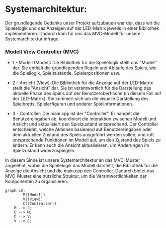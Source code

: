 # Systemarchitektur:
Der grundlegende Gedanke unser Projekt aufzubauen war der, dass wir die Spielelogik und das Anzeigen auf der LED-Matrix jeweils in einer Bibliothek implementieren. Dadurch kam für uns das MVC-Modell für unsere Systemarchitektur infrage. 


### Modell View Controller (MVC)
- 1 - Modell (Model):
Die Bibliothek für die Spielelogik stellt das "Modell" dar. Sie enthält die grundlegenden Regeln und Abläufe des Spiels, wie die Spiellogik, Spielzustände, Spielerpositionen usw.

- 2 - Ansicht (View):
Die Bibliothek für die Anzeige auf der LED-Matrix stellt die "Ansicht" dar. Sie ist verantwortlich für die Darstellung des aktuelle Phase des Spiels auf der Benutzeroberfläche (in diesem Fall auf der LED-Matrix). Sie kümmert sich um die visuelle Darstellung des Spielbretts, Spielerfiguren und anderer Spielinformationen.

- 3 - Controller:
Die main.cpp ist der "Controller". Er handelt die Benutzereingaben ab, koordiniert die Interaktion zwischen Modell und Ansicht und aktualisiert den Spielzustand entsprechend. Der Controller entscheidet, welche Aktionen basierend auf Benutzereingaben oder dem aktuellen Zustand des Spiels ausgeführt werden sollen, und ruft entsprechende Funktionen im Modell auf, um den Zustand des Spiels zu ändern. Er kann auch die Ansicht aktualisieren, um Änderungen im Spielzustand widerzuspiegeln.

In diesem Sinne ist unsere Systemarchitektur an das MVC-Muster angelehnt, wobei die Spielelogik das Modell darstellt, die Bibliothek für die Anzeige die Ansicht und die main.cpp den Controller. Dadurch bietet das MVC-Muster eine nützliche Struktur, um die Verantwortlichkeiten der Komponenten zu organisieren.

```mermaid
graph LR;
        M((Model))
        V((View))
        C((Controller))
    M --> C;
    C --> M;
    C --> V;
    V --> C;
```